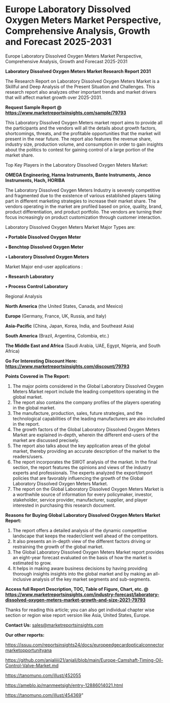 # Europe Laboratory Dissolved Oxygen Meters Market Perspective, Comprehensive Analysis, Growth and Forecast 2025-2031
 Europe Laboratory Dissolved Oxygen Meters Market Perspective, Comprehensive Analysis, Growth and Forecast 2025-2031

<strong>Laboratory Dissolved Oxygen Meters Market Research Report 2031</strong>

The Research Report on Laboratory Dissolved Oxygen Meters Market is a Skillful and Deep Analysis of the Present Situation and Challenges. This research report also analyzes other important trends and market drivers that will affect market growth over 2025-2031.

<strong>Request Sample Report @ <a href=https://www.marketreportsinsights.com/sample/79793>https://www.marketreportsinsights.com/sample/79793</a></strong>

This Laboratory Dissolved Oxygen Meters market report aims to provide all the participants and the vendors will all the details about growth factors, shortcomings, threats, and the profitable opportunities that the market will present in the near future. The report also features the revenue share, industry size, production volume, and consumption in order to gain insights about the politics to contest for gaining control of a large portion of the market share.

Top Key Players in the Laboratory Dissolved Oxygen Meters Market:

<strong>OMEGA Engineering, Hanna Instruments, Bante Instruments, Jenco Instruments, Hach, HORIBA</strong>

The Laboratory Dissolved Oxygen Meters Industry is severely competitive and fragmented due to the existence of various established players taking part in different marketing strategies to increase their market share. The vendors operating in the market are profiled based on price, quality, brand, product differentiation, and product portfolio. The vendors are turning their focus increasingly on product customization through customer interaction.

Laboratory Dissolved Oxygen Meters Market Major Types are:

<strong>• Portable Dissolved Oxygen Meter

• Benchtop Dissolved Oxygen Meter

• Laboratory Dissolved Oxygen Meters</strong>

Market Major end-user applications :

<strong>• Research Laboratory

• Process Control Laboratory</strong>

Regional Analysis

</u><strong><b>North America</b></strong> (the United States, Canada, and Mexico)

<strong><b>Europe </b></strong>(Germany, France, UK, Russia, and Italy)

<strong><b>Asia-Pacific</b></strong> (China, Japan, Korea, India, and Southeast Asia)

<strong><b>South America</b></strong> (Brazil, Argentina, Colombia, etc.)

<strong><b>The Middle East and Africa</b></strong> (Saudi Arabia, UAE, Egypt, Nigeria, and South Africa)

<strong>Go For Interesting Discount Here: <a href=https://www.marketreportsinsights.com/discount/79793>https://www.marketreportsinsights.com/discount/79793</a></strong>

<strong>Points Covered in The Report:</strong>
<ol>
  <li>The major points considered in the Global Laboratory Dissolved Oxygen Meters Market report include the leading competitors operating in the global market.</li>
  <li>The report also contains the company profiles of the players operating in the global market.</li>
  <li>The manufacture, production, sales, future strategies, and the technological capabilities of the leading manufacturers are also included in the report.</li>
  <li>The growth factors of the Global Laboratory Dissolved Oxygen Meters Market are explained in-depth, wherein the different end-users of the market are discussed precisely.</li>
  <li>The report also talks about the key application areas of the global market, thereby providing an accurate description of the market to the readers/users.</li>
  <li>The report incorporates the SWOT analysis of the market. In the final section, the report features the opinions and views of the industry experts and professionals. The experts analyzed the export/import policies that are favorably influencing the growth of the Global Laboratory Dissolved Oxygen Meters Market.</li>
  <li>The report on the Global Laboratory Dissolved Oxygen Meters Market is a worthwhile source of information for every policymaker, investor, stakeholder, service provider, manufacturer, supplier, and player interested in purchasing this research document.</li>
</ol>
<strong>Reasons for Buying Global Laboratory Dissolved Oxygen Meters Market Report:</strong>

<ol>
  <li>The report offers a detailed analysis of the dynamic competitive landscape that keeps the reader/client well ahead of the competitors.</li>
  <li>It also presents an in-depth view of the different factors driving or restraining the growth of the global market.</li>
  <li>The Global Laboratory Dissolved Oxygen Meters Market report provides an eight-year forecast evaluated on the basis of how the market is estimated to grow.</li>
  <li>It helps in making aware business decisions by having providing thorough insights insights into the global market and by making an all-inclusive analysis of the key market segments and sub-segments.</li>
</ol>
<strong>Access full Report Description, TOC, Table of Figure, Chart, etc. @ <a href=https://www.marketreportsinsights.com/industry-forecast/laboratory-dissolved-oxygen-meters-market-growth-and-size-2021-79793>https://www.marketreportsinsights.com/industry-forecast/laboratory-dissolved-oxygen-meters-market-growth-and-size-2021-79793</a></strong>


Thanks for reading this article; you can also get individual chapter wise section or region wise report version like Asia, United States, Europe.

<strong>Contact Us:</strong>
sales@marketreportsinsights.com

<strong>Our other reports:</strong>

<a href=https://issuu.com/reportsinsights24/docs/europeedgecardopticalconnectormarketopportunityana>https://issuu.com/reportsinsights24/docs/europeedgecardopticalconnectormarketopportunityana</a>

<a href=https://github.com/anjaliiii21/anjali/blob/main/Europe-Camshaft-Timing-Oil-Control-Valve-Market.md>https://github.com/anjaliiii21/anjali/blob/main/Europe-Camshaft-Timing-Oil-Control-Valve-Market.md</a>

<a href=https://tanomuno.com/illust/452055>https://tanomuno.com/illust/452055</a>

<a href=https://ameblo.jp/manmeetsigh/entry-12886014021.html>https://ameblo.jp/manmeetsigh/entry-12886014021.html</a>

<a href=https://tanomuno.com/illust/454369>https://tanomuno.com/illust/454369</a>"
